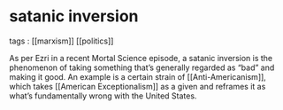 # satanic inversion

tags
: [[marxism]] [[politics]]

As per Ezri in a recent Mortal Science episode, a satanic inversion is the phenomenon of taking something that&rsquo;s generally regarded as &ldquo;bad&rdquo; and making it good. An example is a certain strain of [[Anti-Americanism]], which takes [[American Exceptionalism]] as a given and reframes it as what&rsquo;s fundamentally wrong with the United States.
